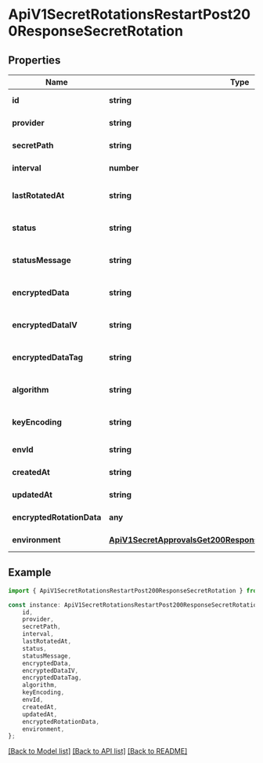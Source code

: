 # ApiV1SecretRotationsRestartPost200ResponseSecretRotation


## Properties

Name | Type | Description | Notes
------------ | ------------- | ------------- | -------------
**id** | **string** |  | [default to undefined]
**provider** | **string** |  | [default to undefined]
**secretPath** | **string** |  | [default to undefined]
**interval** | **number** |  | [default to undefined]
**lastRotatedAt** | **string** |  | [optional] [default to undefined]
**status** | **string** |  | [optional] [default to undefined]
**statusMessage** | **string** |  | [optional] [default to undefined]
**encryptedData** | **string** |  | [optional] [default to undefined]
**encryptedDataIV** | **string** |  | [optional] [default to undefined]
**encryptedDataTag** | **string** |  | [optional] [default to undefined]
**algorithm** | **string** |  | [optional] [default to undefined]
**keyEncoding** | **string** |  | [optional] [default to undefined]
**envId** | **string** |  | [default to undefined]
**createdAt** | **string** |  | [default to undefined]
**updatedAt** | **string** |  | [default to undefined]
**encryptedRotationData** | **any** |  | [default to undefined]
**environment** | [**ApiV1SecretApprovalsGet200ResponseApprovalsInnerEnvironment**](ApiV1SecretApprovalsGet200ResponseApprovalsInnerEnvironment.md) |  | [default to undefined]

## Example

```typescript
import { ApiV1SecretRotationsRestartPost200ResponseSecretRotation } from './api';

const instance: ApiV1SecretRotationsRestartPost200ResponseSecretRotation = {
    id,
    provider,
    secretPath,
    interval,
    lastRotatedAt,
    status,
    statusMessage,
    encryptedData,
    encryptedDataIV,
    encryptedDataTag,
    algorithm,
    keyEncoding,
    envId,
    createdAt,
    updatedAt,
    encryptedRotationData,
    environment,
};
```

[[Back to Model list]](../README.md#documentation-for-models) [[Back to API list]](../README.md#documentation-for-api-endpoints) [[Back to README]](../README.md)
